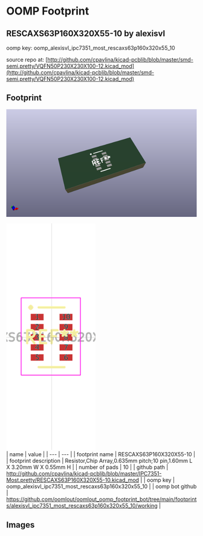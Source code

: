 # OOMP Footprint  
## RESCAXS63P160X320X55-10  by alexisvl  
  
oomp key: oomp_alexisvl_ipc7351_most_rescaxs63p160x320x55_10  
  
source repo at: [http://github.com/cpavlina/kicad-pcblib/blob/master/smd-semi.pretty/VQFN50P230X230X100-12.kicad_mod](http://github.com/cpavlina/kicad-pcblib/blob/master/smd-semi.pretty/VQFN50P230X230X100-12.kicad_mod)  
## Footprint  
  
[![working_kicad_pcb_3d.png](working_kicad_pcb_3d_600.png)](working_kicad_pcb_3d.png)  
  
[![working.png](working_600.png)](working.png)  
| name | value | 
| --- | --- | 
| footprint name | RESCAXS63P160X320X55-10 | 
| footprint description | Resistor,Chip Array,0.635mm pitch;10 pin,1.60mm L X 3.20mm W X 0.55mm H | 
| number of pads | 10 | 
| github path | http://github.com/cpavlina/kicad-pcblib/blob/master/IPC7351-Most.pretty/RESCAXS63P160X320X55-10.kicad_mod | 
| oomp key | oomp_alexisvl_ipc7351_most_rescaxs63p160x320x55_10 | 
| oomp bot github | https://github.com/oomlout/oomlout_oomp_footprint_bot/tree/main/footprints/alexisvl_ipc7351_most_rescaxs63p160x320x55_10/working | 
## Images  
